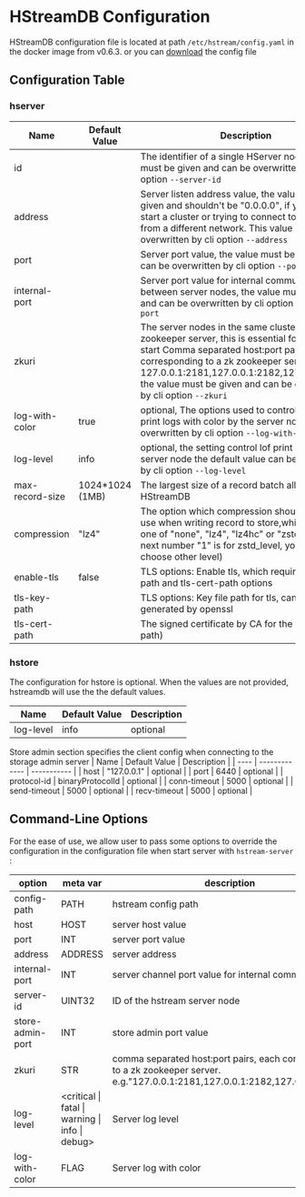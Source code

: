 # HStreamDB Configuration

HStreamDB configuration file is located at path `/etc/hstream/config.yaml` in the docker image from v0.6.3.
or you can [download](https://raw.githubusercontent.com/hstreamdb/hstream/main/conf/hstream.yaml) the config file

## Configuration Table

### hserver

| Name | Default Value | Description |
| ---- | ------------- | ----------- |
| id   |      | The identifier of a single HServer node, the value must be given and can be overwritten by cli option `--server-id` |
| address |  | Server listen address value, the value must be given and shouldn't be "0.0.0.0", if you intend to start a cluster or trying to connect to the server from a different network. This value can be overwritten by cli option `--address` |
| port |  | Server port value, the value must be given and can be overwritten by cli option `--port`
| internal-port |  | Server port value for internal communications between server nodes, the value must be given and can be overwritten by cli option `--internal-port` |
| zkuri |  | The server nodes in the same cluster shares a zookeeper server, this is essential for a server to start Comma separated host:port pairs, each corresponding to a zk zookeeper server. e.g. 127.0.0.1:2181,127.0.0.1:2182,127.0.0.1:2183 the value must be given and can be overwritten by cli option `--zkuri` |
log-with-color | true | optional, The options used to control whether print logs with color by the server node, can be overwritten by cli option `--log-with-color` |
log-level | info | optional, the setting control lof print level by the server node the default value can be overwritten by cli option `--log-level` |
| max-record-size | 1024*1024 (1MB) | The largest size of a record batch allowed by HStreamDB|
| compression | "lz4" | The option which compression should the server use when writing record to store,which can be one of "none", "lz4", "lz4hc" or "zstd:1" (the next number "1" is for zstd_level, you can also choose other level)|
| enable-tls | false | TLS options: Enable tls, which requires tls-key-path and tls-cert-path options |
| tls-key-path |  | TLS options: Key file path for tls, can be generated by openssl |
| tls-cert-path |  | The signed certificate by CA for the key(tls-key-path) |

### hstore

The configuration for hstore is optional. When the values are not provided, hstreamdb will use the the default values.

| Name | Default Value | Description |
| ---- | ------------- | ----------- |
|log-level| info | optional |

Store admin section specifies the client config when connecting to the storage admin server
| Name | Default Value | Description |
| ---- | ------------- | ----------- |
| host | "127.0.0.1" | optional |
| port | 6440 | optional |
| protocol-id | binaryProtocolId | optional |
| conn-timeout | 5000 | optional |
| send-timeout | 5000 | optional |
| recv-timeout | 5000 | optional |

## Command-Line Options

For the ease of use, we allow user to pass some options to override the configuration in the configuration file when start server with `hstream-server` :

| option | meta var | description |
| ------ | -------- | ----------- |
| config-path | PATH     | hstream config path |
| host        | HOST     | server host value   |
| port        | INT      | server port value   |
| address     | ADDRESS  | server address      |
| internal-port |  INT   | server channel port value for internal communication |
| server-id     | UINT32 | ID of the hstream server node |
| store-admin-port | INT | store admin port value |
| zkuri            | STR | comma separated host:port pairs, each corresponding to a zk zookeeper server. e.g."127.0.0.1:2181,127.0.0.1:2182,127.0.0.1:2183" |
| log-level | <critical \| fatal \| warning \| info \| debug> | Server log level |
| log-with-color | FLAG | Server log with color |
